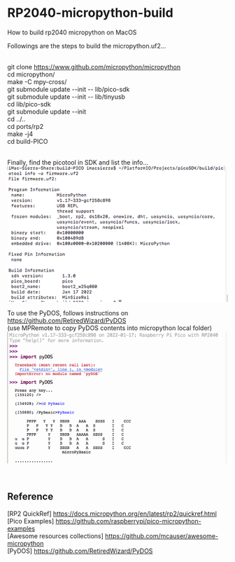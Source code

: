 # RP2040-micropython-build
How to build rp2040 micropython on MacOS

Followings are the steps to build the micropython.uf2... <br><br>

  git clone https://www.github.com/micropython/micropython<br>
  cd micropython/<br>
  make -C mpy-cross/<br>
  git submodule update --init -- lib/pico-sdk<br>
  git submodule update --init -- lib/tinyusb<br>
  cd lib/pico-sdk<br>
  git submodule update --init<br>
  cd ../..<br>
  cd ports/rp2<br>
  make -j4<br>
  cd build-PICO
  <br><br>
  
Finally, find the picotool in SDK and list the info...  <br>
<img src="pic/picotool-micropython.png"/>
<br/>

To use the PyDOS, follows instructions on https://github.com/RetiredWizard/PyDOS <br>
(use MPRemote to copy PyDOS contents into micropython local folder)<br>
<img src="pic/PyDOS-micropython.png"/>



<br>

## Reference <br>
[RP2 QuickRef] https://docs.micropython.org/en/latest/rp2/quickref.html<br>
[Pico Examples] https://github.com/raspberrypi/pico-micropython-examples<br>
[Awesome resources collections] https://github.com/mcauser/awesome-micropython<br>
[PyDOS] https://github.com/RetiredWizard/PyDOS
